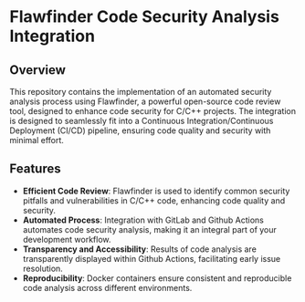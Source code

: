 # Flawfinder Code Security Analysis Integration

## Overview

This repository contains the implementation of an automated security analysis process using Flawfinder, a powerful open-source code review tool, designed to enhance code security for C/C++ projects. The integration is designed to seamlessly fit into a Continuous Integration/Continuous Deployment (CI/CD) pipeline, ensuring code quality and security with minimal effort.

## Features

- **Efficient Code Review**: Flawfinder is used to identify common security pitfalls and vulnerabilities in C/C++ code, enhancing code quality and security.
- **Automated Process**: Integration with GitLab and Github Actions automates code security analysis, making it an integral part of your development workflow.
- **Transparency and Accessibility**: Results of code analysis are transparently displayed within Github Actions, facilitating early issue resolution.
- **Reproducibility**: Docker containers ensure consistent and reproducible code analysis across different environments.
